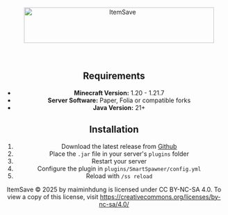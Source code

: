 <div align="center">

<br>

&nbsp;&nbsp;&nbsp;&nbsp;&nbsp;&nbsp;<img width="437" height="82" alt="ItemSave" src="https://github.com/user-attachments/assets/a64d3fdf-85ed-426c-984c-458accb7824e" />

<br>

## Requirements

- **Minecraft Version:** 1.20 - 1.21.7
- **Server Software:** Paper, Folia or compatible forks
- **Java Version:** 21+

## Installation

1. Download the latest release from [Github](https://modrinth.com/plugin/smart-spawner-plugin)
2. Place the `.jar` file in your server's `plugins` folder
3. Restart your server
4. Configure the plugin in `plugins/SmartSpawner/config.yml`
5. Reload with `/ss reload`


ItemSave  © 2025 by maiminhdung is licensed under CC BY-NC-SA 4.0. To view a copy of this license, visit https://creativecommons.org/licenses/by-nc-sa/4.0/
